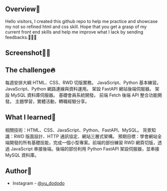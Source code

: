 ## Overview👀

Hello visitors, I created this github repo to help me practice and showcase my not so refined html and css skill.
Hope that you get a grasp of my current front end skills and help me improve what I lack by sending feedbacks.🙏🙏🙏

## Screenshot🐻💥


## The challenge🔥

每週安排大綱
HTML、CSS、RWD 切版實務。
JavaScript、Python 基本練習。
JavaScript、Python 網路連線與資料運用。
架設 FastAPI 網站後端伺服器。
架設 MySQL 資料庫伺服器。
基礎會員系統開發。
前端 Fetch 後端 API 整合功能開發。
主題學習，實體活動，轉職經驗分享。

## What I learned💪

相關技術：HTML、CSS、JavaScript、Python、FastAPI、MySQL。
背景知識：RWD 版面設計、HTTP 通訊協定、網站三層式架構。
預期目標：學會網站全端開發的所有基礎技能，完成一個小型專案。前端的部份練習 RWD 網頁切版，透過 JavaScript 串接後端。後端的部份利用 Python FastAPI 架設伺服器，並串接 MySQL 資料庫。

## Author🐶

- Instagram - [@yu_dododo](https://www.instagram.com/yu_dododo/)
